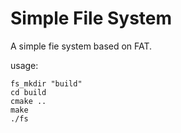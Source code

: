 # Simple File System
A simple fie system based on FAT.

usage:
```shell script
fs_mkdir "build"
cd build
cmake ..
make
./fs
```